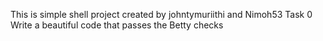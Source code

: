 This is simple shell project created by johntymuriithi and Nimoh53
Task 0 Write a beautiful code that passes the Betty checks

